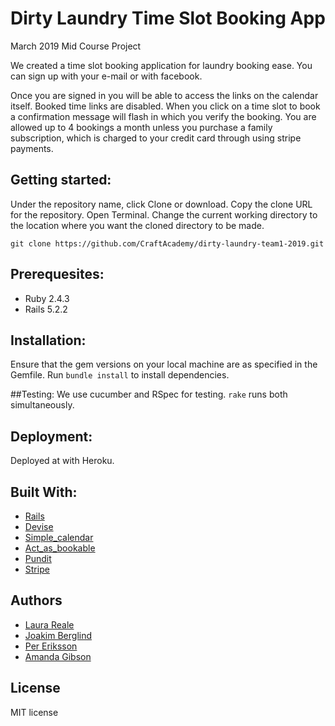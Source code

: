 # Dirty Laundry Time Slot Booking App
March 2019 Mid Course Project

We created a time slot booking application for laundry booking ease. You can sign up with your e-mail or with facebook.

Once you are signed in you will be able to access the links on the calendar itself. Booked time links are disabled. When you click on a time slot to book a confirmation message will flash in which you verify the booking. You are allowed up to 4 bookings a month unless you purchase a family subscription, which is charged to your credit card through using stripe payments.

##  Getting started:
Under the repository name, click Clone or download. Copy the clone URL for the repository. Open Terminal. Change the current working directory to the location where you want the cloned directory to be made.

 `git clone https://github.com/CraftAcademy/dirty-laundry-team1-2019.git`

 ## Prerequesites:
 - Ruby 2.4.3
 - Rails 5.2.2

## Installation:
Ensure that the gem versions on your local machine are as specified in the Gemfile. Run `bundle install` to install dependencies.

##Testing:
We use cucumber and RSpec for testing. `rake` runs both simultaneously.

## Deployment:
Deployed at  with Heroku.

## Built With:
- [Rails](https://github.com/rails/rails)
- [Devise](https://github.com/plataformatec/devise)
- [Simple_calendar](https://github.com/excid3/simple_calendar)
- [Act_as_bookable](https://github.com/tandusrl/acts_as_bookable)
- [Pundit](https://github.com/varvet/pundit)
- [Stripe](https://github.com/stripe)

## Authors
- [Laura Reale](https://github.com/LauraRe)
- [Joakim Berglind](https://github.com/nevroje)
- [Per Eriksson](https://github.com/perhegg)
- [Amanda Gibson](https://github.com/amandagibson)

## License
MIT license